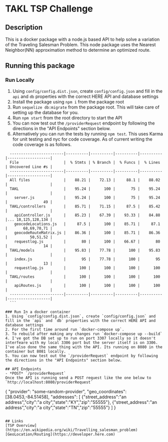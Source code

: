 # TAKL TSP Challenge

## Description
This is a docker package with a node.js based API to help solve a variation of the Traveling Salesman Problem.
This node package uses the Nearest Neighbor(NN) approximation method to determine an optimized route.

## Running this package

  ### Run Locally
  1. Using `config/config.dist.json`, create `config/config.json` and fill in the `api` and `db` properties with the correct HERE API and database settings
  2. Install the package using `npm i` from the package root
  3. Run `sequelize db:migrate` from the package root. This will take care of setting up the database for you.
  4. Run `npm start` from the root directory to start the API
  5. You can now test out the `/providerRequest` endpoint by following the directions in the "API Endpoints" section below.
  6. Alternatively you can run the tests by running `npm test`. This uses Karma for unit testing and nyc for code coverage. As of current writing the code coverage is as follows.
  ```
    ------------------------|----------|----------|----------|----------|-------------------|
    File                    |  % Stmts | % Branch |  % Funcs |  % Lines | Uncovered Line #s |
    ------------------------|----------|----------|----------|----------|-------------------|
    All files               |    88.21 |    72.13 |     88.1 |    88.02 |                   |
    TAKL                    |    95.24 |      100 |       75 |    95.24 |                   |
      server.js             |    95.24 |      100 |       75 |    95.24 |                49 |
    TAKL/controllers        |    85.71 |    71.15 |     87.5 |    85.42 |                   |
      apiController.js      |    85.23 |    67.39 |    93.33 |    84.88 |... 18,125,128,134 |
      geocodeLocations.js   |     87.5 |      100 |    85.71 |     87.1 |       68,69,70,71 |
      geocodeRouteMatrix.js |    86.36 |      100 |    85.71 |    86.36 |          50,51,52 |
      requestlog.js         |       80 |      100 |    66.67 |       80 |                14 |
    TAKL/models             |    95.83 |    77.78 |      100 |    95.83 |                   |
      index.js              |       95 |    77.78 |      100 |       95 |                13 |
      requestlog.js         |      100 |      100 |      100 |      100 |                   |
    TAKL/routes             |      100 |      100 |      100 |      100 |                   |
      apiRoutes.js          |      100 |      100 |      100 |      100 |                   |
    ------------------------|----------|----------|----------|----------|-------------------|
    ```

  ### Run In a docker container
  1. Using `config/config.dist.json`, create `config/config.json` and fill in the `api` and `db` properties with the correct HERE API and database settings
  2. For the first time around run `docker-compose up`.
  3. To rebuild after making any changes run `docker-compose up --build`
  4. I've got the DB set up to run on port 3307 locally so it doesn't interfeare with my local 3306 port but the server itself is on 3306. I've also done the same thing with the API. Its running on 8080 in the container but 8081 locally.
  5. You can now test out the `/providerRequest` endpoint by following the directions in the "API Endpoints" section below.

## API Endpoints
 - *POST* `/providerRequest`
  Once the API is running send a POST request like the one below to `http://localhost:8080/providerRequest`
  ```
   {
     "provider": "some-random-provider",
     "geo_coordinates": [38.0453,-84.51458],
     "addresses": [
       {"street_address":"an address","city":"a city","state":"KY","zip":"55555"},
       {"street_address":"an address","city":"a city","state":"TN","zip":"55555"}
      ]
    }
  ```

## Links
[TSP Overview](https://en.wikipedia.org/wiki/Travelling_salesman_problem)
[GeoLocation/Routing](https://developer.here.com)
